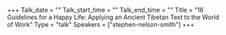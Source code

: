 +++
Talk_date = ""
Talk_start_time = ""
Talk_end_time = ""
Title = "16 Guidelines for a Happy Life: Applying an Ancient Tibetan Text to the World of Work"
Type = "talk"
Speakers = ["stephen-nelson-smith"]
+++